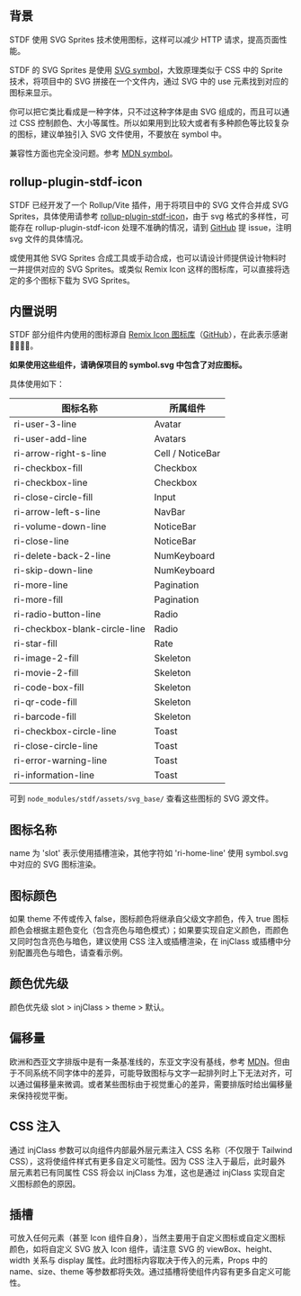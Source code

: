 ## 背景

STDF 使用 SVG Sprites 技术使用图标，这样可以减少 HTTP 请求，提高页面性能。

STDF 的 SVG Sprites 是使用 [SVG symbol](https://developer.mozilla.org/en-US/docs/Web/SVG/Element/symbol)，大致原理类似于 CSS 中的 Sprite 技术，将项目中的 SVG 拼接在一个文件内，通过 SVG 中的 use 元素找到对应的图标来显示。

你可以把它类比看成是一种字体，只不过这种字体是由 SVG 组成的，而且可以通过 CSS 控制颜色、大小等属性。所以如果用到比较大或者有多种颜色等比较复杂的图标，建议单独引入 SVG 文件使用，不要放在 symbol 中。

兼容性方面也完全没问题。参考 [MDN symbol](https://developer.mozilla.org/en-US/docs/Web/SVG/Element/symbol#browser_compatibility)。

## rollup-plugin-stdf-icon

STDF 已经开发了一个 Rollup/Vite 插件，用于将项目中的 SVG 文件合并成 SVG Sprites，具体使用请参考 [rollup-plugin-stdf-icon](https://www.npmjs.com/package/rollup-plugin-stdf-icon)，由于 svg 格式的多样性，可能存在 rollup-plugin-stdf-icon 处理不准确的情况，请到 [GitHub](https://github.com/dufu1991/stdf/issues) 提 issue，注明 svg 文件的具体情况。

或使用其他 SVG Sprites 合成工具或手动合成，也可以请设计师提供设计物料时一并提供对应的 SVG Sprites。或类似 Remix Icon 这样的图标库，可以直接将选定的多个图标下载为 SVG Sprites。

## 内置说明

STDF 部分组件内使用的图标源自 [Remix Icon 图标库](https://remixicon.com)（[GitHub](https://github.com/Remix-Design/remixicon)），在此表示感谢 🙏🏻🙏🏻。

**如果使用这些组件，请确保项目的 symbol.svg 中包含了对应图标。**

具体使用如下：

| 图标名称                      | 所属组件         |
| ----------------------------- | ---------------- |
| ri-user-3-line                | Avatar           |
| ri-user-add-line              | Avatars          |
| ri-arrow-right-s-line         | Cell / NoticeBar |
| ri-checkbox-fill              | Checkbox         |
| ri-checkbox-line              | Checkbox         |
| ri-close-circle-fill          | Input            |
| ri-arrow-left-s-line          | NavBar           |
| ri-volume-down-line           | NoticeBar        |
| ri-close-line                 | NoticeBar        |
| ri-delete-back-2-line         | NumKeyboard      |
| ri-skip-down-line             | NumKeyboard      |
| ri-more-line                  | Pagination       |
| ri-more-fill                  | Pagination       |
| ri-radio-button-line          | Radio            |
| ri-checkbox-blank-circle-line | Radio            |
| ri-star-fill                  | Rate             |
| ri-image-2-fill               | Skeleton         |
| ri-movie-2-fill               | Skeleton         |
| ri-code-box-fill              | Skeleton         |
| ri-qr-code-fill               | Skeleton         |
| ri-barcode-fill               | Skeleton         |
| ri-checkbox-circle-line       | Toast            |
| ri-close-circle-line          | Toast            |
| ri-error-warning-line         | Toast            |
| ri-information-line           | Toast            |

可到 `node_modules/stdf/assets/svg_base/` 查看这些图标的 SVG 源文件。

## 图标名称

name 为 'slot' 表示使用插槽渲染，其他字符如 'ri-home-line' 使用 symbol.svg 中对应的 SVG 图标渲染。

## 图标颜色

如果 theme 不传或传入 false，图标颜色将继承自父级文字颜色，传入 true 图标颜色会根据主题色变化（包含亮色与暗色模式）；如果要实现自定义颜色，而颜色又同时包含亮色与暗色，建议使用 CSS 注入或插槽渲染，在 injClass 或插槽中分别配置亮色与暗色，请查看示例。

## 颜色优先级

颜色优先级 slot > injClass > theme > 默认。

## 偏移量

欧洲和西亚文字排版中是有一条基准线的，东亚文字没有基线，参考 [MDN](https://developer.mozilla.org/zh-CN/docs/Glossary/baseline)。但由于不同系统不同字体中的差异，可能导致图标与文字一起排列时上下无法对齐，可以通过偏移量来微调。或者某些图标由于视觉重心的差异，需要排版时给出偏移量来保持视觉平衡。

## CSS 注入

通过 injClass 参数可以向组件内部最外层元素注入 CSS 名称（不仅限于 Tailwind CSS），这将使组件样式有更多自定义可能性。因为 CSS 注入于最后，此时最外层元素若已有同属性 CSS 将会以 injClass 为准，这也是通过 injClass 实现自定义图标颜色的原因。

## 插槽

可放入任何元素（甚至 Icon 组件自身），当然主要用于自定义图标或自定义图标颜色，如将自定义 SVG 放入 Icon 组件，请注意 SVG 的 viewBox、height、width 关系与 display 属性。此时图标内容取决于传入的元素，Props 中的 name、size、theme 等参数都将失效。通过插槽将使组件内容有更多自定义可能性。
